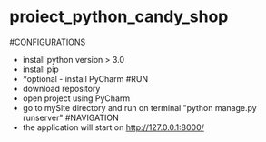 # proiect_python_candy_shop
#CONFIGURATIONS 
- install python version > 3.0
- install pip 
- *optional - install PyCharm 
#RUN 
- download repository
- open project using PyCharm
- go to mySite directory and run on terminal "python manage.py runserver"
#NAVIGATION 
- the application will start on http://127.0.0.1:8000/
